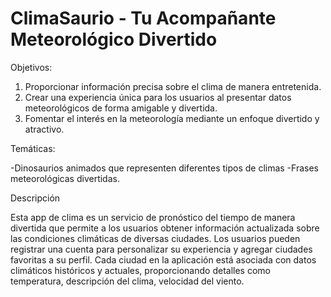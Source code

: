 # ClimaSaurio - Tu Acompañante Meteorológico Divertido

Objetivos:

1. Proporcionar información precisa sobre el clima de manera entretenida.
2. Crear una experiencia única para los usuarios al presentar datos meteorológicos de forma amigable y divertida.
3. Fomentar el interés en la meteorología mediante un enfoque divertido y atractivo.

Temáticas:

-Dinosaurios animados que representen diferentes tipos de climas
-Frases meteorológicas divertidas.

Descripción

Esta app de clima es un servicio de pronóstico del tiempo de manera divertida que permite a los usuarios obtener información actualizada sobre las condiciones climáticas de diversas ciudades. 
Los usuarios pueden registrar una cuenta para personalizar su experiencia y agregar ciudades favoritas a su perfil. 
Cada ciudad en la aplicación está asociada con datos climáticos históricos y actuales, proporcionando detalles como temperatura, descripción del clima, velocidad del viento.
